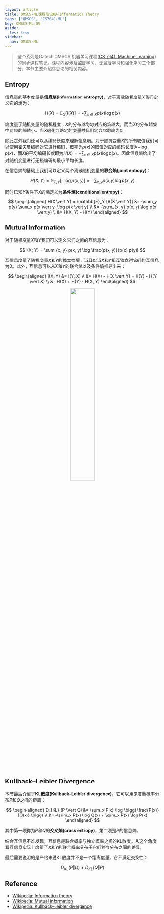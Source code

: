 ```yaml
---
layout: article
title: OMSCS-ML课程笔记09-Information Theory
tags: ["OMSCS", "CS7641-ML"]
key: OMSCS-ML-09
aside:
  toc: true
sidebar:
  nav: OMSCS-ML
---
```


> 这个系列是Gatech OMSCS 机器学习课程([CS 7641: Machine Learning](https://omscs.gatech.edu/cs-7641-machine-learning))的同步课程笔记。课程内容涉及监督学习、无监督学习和强化学习三个部分，本节主要介绍信息论的相关内容。
<!--more-->

## Entropy

信息量的基本度量是**信息熵(information entropty)**，对于离散随机变量$X$我们定义它的熵为：

$$
H(X) = \mathbb{E}_X [I(X)] = -\sum_{x \in X} p(x) \log p(x)
$$

熵度量了随机变量的随机程度：$X$的分布越均匀对应的熵越大，而当$X$的分布越集中对应的熵越小。当$X$退化为确定的变量时我们定义它的熵为0。

除此之外我们还可以从编码长度来理解信息熵。对于随机变量$X$的所有取值我们可以使用霍夫曼编码对它进行编码，概率为$p(x)$的取值对应的编码长度为$-\log p(x)$，而$X$的平均编码长度即为$H(X) = -\sum_{x \in X} p(x) \log p(x)$。因此信息熵给出了对随机变量进行无损编码的最小平均长度。

在信息熵的基础上我们可以定义两个离散随机变量的**联合熵(joint entropy)**：

$$
H(X, Y) = \mathbb{E}_{X, Y} [- \log p(x, y)] = -\sum_{x, y} p(x, y) \log p(x, y)
$$

同时已知$Y$条件下$X$的熵定义为**条件熵(conditional entropy)**：

$$
\begin{aligned}
H(X \vert Y) = \mathbb{E}_Y [H(X \vert Y)] &= -\sum_y p(y) \sum_x p(x \vert y) \log p(x \vert y) \\
&= -\sum_{x, y} p(x, y) \log p(x \vert y) \\
&= H(X, Y) - H(Y)
\end{aligned}
$$

## Mutual Information

对于随机变量$X$和$Y$我们可以定义它们之间的互信息为：

$$
I(X; Y) = \sum_{x, y} p(x, y) \log \frac{p(x, y)}{p(x) p(y)}
$$

互信息度量了随机变量$X$和$Y$的独立性质，当且仅当$X$和$Y$相互独立时它们的互信息为0。此外，互信息可以从$X$和$Y$的联合熵以及条件熵推导出来：

$$
\begin{aligned}
I(X; Y) &= I(Y; X) \\
&= H(X) - H(X \vert Y) = H(Y) - H(Y \vert X) \\
&= H(X) + H(Y) - H(X, Y)
\end{aligned}
$$

<div align=center>
<img src="https://pic1.xuehuaimg.com/proxy/upload.wikimedia.org/wikipedia/commons/d/d4/Entropy-mutual-information-relative-entropy-relation-diagram.svg" width="40%">
</div>

## Kullback–Leibler Divergence

本节最后介绍了**KL散度(Kullback–Leibler divergence)**，它可以用来度量概率分布$P$和$Q$之间的距离：

$$
\begin{aligned}
D_{KL} (P \Vert Q) &= \sum_x P(x) \log \bigg( \frac{P(x)}{Q(x)} \bigg) \\
&= -\sum_x P(x) \log Q(x) + \sum_x P(x) \log P(x)
\end{aligned}
$$

其中第一项称为$P$和$Q$的**交叉熵(cross entropy)**，第二项是$P$的信息熵。

结合互信息不难发现，互信息是联合概率与独立概率之间的KL散度。从这个角度看互信息实际上度量了$X$和$Y$的联合概率分布于它们独立分布之间的差异。

最后需要说明的是严格来说KL散度并不是一个距离度量，它不满足交换性：

$$
D_{KL} (P \Vert Q) \neq D_{KL} (Q \Vert P)
$$

## Reference

- [Wikipedia: Information theory](https://en.wikipedia.org/wiki/Information_theory#Quantities_of_information)
- [Wikipedia: Mutual information](https://en.wikipedia.org/wiki/Mutual_information)
- [Wikipedia: Kullback–Leibler divergence](https://en.wikipedia.org/wiki/Kullback%E2%80%93Leibler_divergence)